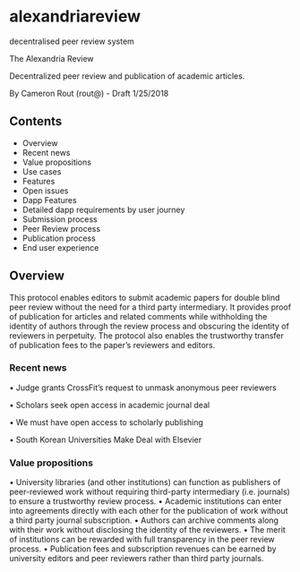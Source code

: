 # alexandriareview
decentralised peer review system

The Alexandria Review
 
 Decentralized peer review and publication of academic articles.
 
 By Cameron Rout (rout@) - Draft 1/25/2018
 
## Contents

- Overview
- Recent news
- Value propositions
- Use cases
- Features
- Open issues
- Dapp Features
- Detailed dapp requirements by user journey
- Submission process
- Peer Review process
- Publication process
- End user experience
 
## Overview

This protocol enables editors to submit academic papers for double blind peer review without the need for a third party intermediary. It provides proof of publication for articles and related comments while withholding the identity of authors through the review process and obscuring the identity of reviewers in perpetuity. The protocol also enables the trustworthy transfer of publication fees to the paper’s reviewers and editors.

### Recent news

• Judge grants CrossFit’s request to unmask anonymous peer reviewers

• Scholars seek open access in academic journal deal

• We must have open access to scholarly publishing

• South Korean Universities Make Deal with Elsevier

### Value propositions

• University libraries (and other institutions) can function as publishers of peer-reviewed work without requiring third-party intermediary (i.e. journals) to ensure a trustworthy review process.
• Academic institutions can enter into agreements directly with each other for the publication of work without a third party journal subscription.
• Authors can archive comments along with their work without disclosing the identity of the reviewers.
• The merit of institutions can be rewarded with full transparency in the peer review process.
• Publication fees and subscription revenues can be earned by university editors and peer reviewers rather than third party journals.
